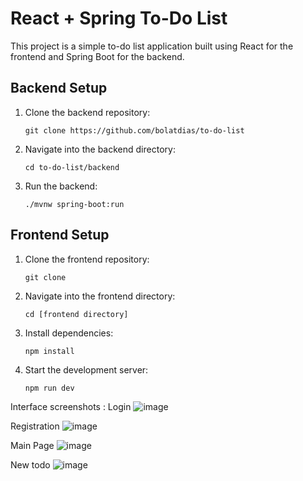 # React + Spring To-Do List

This project is a simple to-do list application built using React for the frontend and Spring Boot for the backend.

## Backend Setup

1. Clone the backend repository:

    ```
    git clone https://github.com/bolatdias/to-do-list
    ```

2. Navigate into the backend directory:

    ```
    cd to-do-list/backend
    ```

3. Run the backend:

    ```
    ./mvnw spring-boot:run
    ```

## Frontend Setup

1. Clone the frontend repository:

    ```
    git clone
    ```

2. Navigate into the frontend directory:

    ```
    cd [frontend directory]
    ```

3. Install dependencies:

    ```
    npm install
    ```

4. Start the development server:

    ```
    npm run dev
    ```

 Interface screenshots :
 Login
 ![image](https://github.com/Yerbo71/to-do-front/assets/115892544/f7a7046b-7fdf-482c-ab37-b6074e5a57b5)
 
 Registration
![image](https://github.com/Yerbo71/to-do-front/assets/115892544/1c8c0e4a-4ace-47b8-9792-2d22bc121e45)
 
 Main Page
![image](https://github.com/Yerbo71/to-do-front/assets/115892544/d052d2da-41e6-48d0-acea-2bcb323fc41f)

 New todo
![image](https://github.com/Yerbo71/to-do-front/assets/115892544/4785d8f2-f225-46ec-b219-4ab6e79eef7e)
